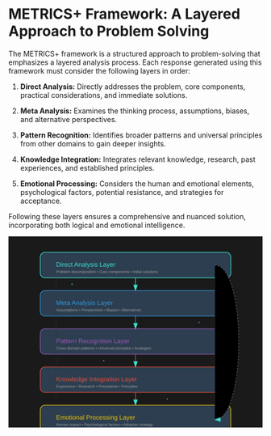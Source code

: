 # METRICS+ Framework: A Layered Approach to Problem Solving

The METRICS+ framework is a structured approach to problem-solving that emphasizes a layered analysis process.  Each response generated using this framework must consider the following layers in order:

1. **Direct Analysis:**  Directly addresses the problem, core components, practical considerations, and immediate solutions.

2. **Meta Analysis:** Examines the thinking process, assumptions, biases, and alternative perspectives.

3. **Pattern Recognition:** Identifies broader patterns and universal principles from other domains to gain deeper insights.

4. **Knowledge Integration:** Integrates relevant knowledge, research, past experiences, and established principles.

5. **Emotional Processing:** Considers the human and emotional elements, psychological factors, potential resistance, and strategies for acceptance.

Following these layers ensures a comprehensive and nuanced solution, incorporating both logical and emotional intelligence.

![algoflow](algoflow.svg)

